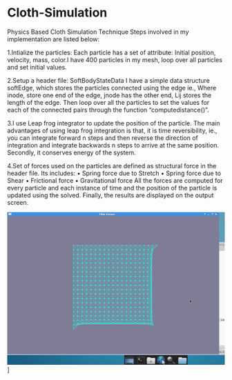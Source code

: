 # Cloth-Simulation
Physics Based Cloth Simulation
Technique
Steps involved in my implementation are listed below: 

1.Intialize the particles:
Each particle has a set of attribute: Initial position, velocity, mass, color.I have 400 particles in my mesh, loop over all particles and set initial values.
  
2.Setup a header file: SoftBodyStateData
I have a simple data structure softEdge, which stores the particles connected using the edge ie.,
Where inode, store one end of the edge, jnode has the other end, Lij stores the length of the edge. Then loop over all the particles to set the values for each of the connected pairs through the function “computedistance()”.

3.I use Leap frog integrator to update the position of the particle.
The main advantages of using leap frog integration is that, it is time reversibility, ie., you can integrate forward n steps and then reverse the direction of integration and integrate backwards n steps to arrive at the same position. Secondly, it conserves energy of the system.

4.Set of forces used on the particles are defined as structural force in the header file. Its includes:
• Spring force due to Stretch
• Spring force due to Shear
• Frictional force
• Gravitational force
All the forces are computed for every particle and each instance of time and the position of the particle is updated using the solved. Finally, the results are displayed on the output screen.

![Alt Text](https://github.com/HameedaTaj/Cloth-Simulation/blob/master/cloth.gif)]
